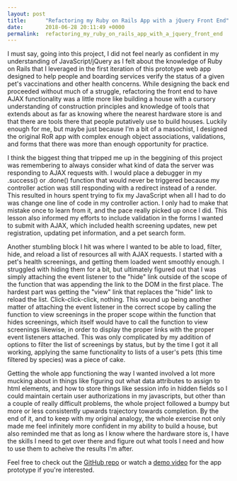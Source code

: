 ```yaml
---
layout: post
title:      "Refactoring my Ruby on Rails App with a jQuery Front End"
date:       2018-06-28 20:11:49 +0000
permalink:  refactoring_my_ruby_on_rails_app_with_a_jquery_front_end
---
```



I must say, going into this project, I did not feel nearly as confident in my understanding of JavaScript/jQuery as I felt about the knowledge of Ruby on Rails that I leveraged in the first iteration of this prototype web app designed to help people and boarding services verify the status of a given pet's vaccinations and other health concerns. While designing the back end proceeded without much of a struggle, refactoring the front end to have AJAX functionality was a little more like building a house with a cursory understanding of construction principles and knowledge of tools that extends about as far as knowing where the nearest hardware store is and that there are tools there that people putatively use to build houses. Luckily enough for me, but maybe just because I'm a bit of a masochist, I designed the original RoR app with complex enough object associations, validations, and forms that there was more than enough opportunity for practice. 

I think the biggest thing that tripped me up in the beggining of this project was remembering to always consider what kind of data the server was responding to AJAX requests with. I would place a debugger in my .success() or .done() function that would never be triggered because my controller action was still responding with a redirect instead of a render. This resulted in hours spent trying to fix my JavaScript when all I had to do was change one line of code in my controller action. I only had to make that mistake once to learn from it, and the pace really picked up once I did. This lesson also informed my efforts to include validation in the forms I wanted to submit with AJAX, which included health screening updates, new pet registration, updating pet information, and a pet search form. 

Another stumbling block I hit was where I wanted to be able to load, filter, hide, and reload a list of resources all with AJAX requests. I started with a pet's health screenings, and getting them loaded went smoothly enough. I struggled with hiding them for a bit, but ultimately figured out that I was simply attaching the event listener to the "hide" link outside of the scope of the function that was appending the link to the DOM in the first place. The hardest part was getting the "view" link that replaces the "hide" link to reload the list. Click-click-click, nothing. This wound up being another matter of attaching the event listener in the correct scope by calling the function to view screenings in the proper scope within the function that hides screenings, which itself would have to call the function to view screenings likewise, in order to display the proper links with the proper event listeners attached. This was only complicated by my addition of options to filter the list of screenings by status, but by the time I got it all working, applying the same functionality to lists of a user's pets (this time filtered by species) was a piece of cake. 

Getting the whole app functioning the way I wanted involved a lot more mucking about in things like figuring out what data attributes to assign to html elements, and how to store things like session info in hidden fields so I could maintain certain user authorizations in my javascripts, but other than a couple of really difficult problems, the whole project followed a bumpy but more or less consistently upwards trajectory towards completion. By the end of it, and to keep with my original analogy, the whole exercise not only made me feel infinitely more confident in my ability to build a house, but also reminded me that as long as I know where the hardware store is, I have the skills I need to get over there and figure out what tools I need and how to use them to acheive the results I'm after.

Feel free to check out the [GitHub repo](https://github.com/tpetersen0308/my-pet-health_app/tree/jquery-frontend) or watch a [demo video](https://youtu.be/4VOQ4Ne5BCA) for the app prototype if you're interested.
